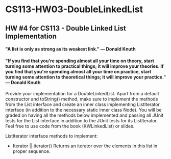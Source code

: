 # CS113-HW03-DoubleLinkedList
## HW #4 for CS113 - Double Linked List Implementation

#### "A list is only as strong as its weakest link." — Donald Knuth
#### "If you find that you're spending almost all your time on theory, start turning some attention to practical things; it will improve your theories. If you find that you're spending almost all your time on practice, start turning some attention to theoretical things; it will improve your practice." — Donald Knuth

Provide your implementation for a DoubleLinkedList<E>. Apart from a default constructor and toString() method, make sure to implement the methods from the List interface and create an inner class implementing ListIterator interface (in addition to the necessary static inner class Node<E>). You will be graded on having all the methods below implemented and passing all JUnit tests for the List interface in addition to the JUnit tests for its ListIterator. Feel free to use code from the book (KWLinkedList) or slides.
  
  ListIterator interface methods to implement:
  
- Iterator<E> ||	iterator()
Returns an iterator over the elements in this list in proper sequence.

